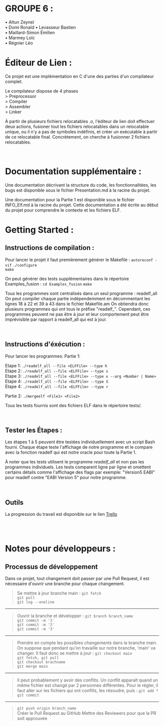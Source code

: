 # GROUPE 6 :
• Altun Zeynel  
• Domi Ronald
• Levasseur Bastien  
• Maillard-Simon Émilien  
• Marmey Loïc  
• Régnier Léo  


# Éditeur de Lien :

Ce projet est une implémentation en C d'une des parties d'un compilateur complet.  

Le compilateur dispose de 4 phases  
    > Preprocessor  
    > Compiler  
    > Assembler  
    > Linker  

À partir de plusieurs fichiers relocatables .o, l'éditeur de lien doit effectuer deux actions, fusioner tout les fichiers relocatables dans un relocatable unique, ou il n'y a pas de symboles indéfinis, et créer un exécutable à partir de ce relocatable final.
Concrètement, on cherche à fusionner 2 fichiers relocatables.  

<br>

# Documentation supplémentaire : 

Une documentation décrivant la structure du code, les fonctionnalitées, les bugs est disponible sous le fichier Presentation.md à la racine du projet.

Une documentation pour la Partie 1 est disponible sous le fichier INFO_Elf.md à la racine du projet. Cette documentation a été écrite au début du projet pour comprendre le contexte et les fichiers ELF.
<br>

# Getting Started :
## Instructions de compilation :
Pour lancer le projet il faut premièrement générer le Makefile :
`autoreconf -vif`
`./configure`  
`make`  

On peut générer des tests supplémentaires dans le répertoire Examples_fusion :
`cd Examples_fusion`
`make`

Tous les programmes sont centralisés dans un seul programme : readelf_all
On peut compiler chaque partie indépendemment en décommentant les lignes 18 à 22 et 39 à 43 dans le fichier Makefile.am
On obtiendra donc plusieurs programmes qui ont tous le préfixe "readelf\_".
Cependant, ces programmes peuvent ne pas être à jour et leur comportement peut être imprévisible par rapport à readelf_all qui est à jour.

<br>

## Instructions d'éxécution :
Pour lancer les programmes:
Partie 1:

Etape 1: `./readelf_all --file <ELFFile> --type h`  
Etape 2: `./readelf_all --file <ELFFile> --type s`  
Etape 3: `./readelf_all --file <ELFFile> --type x --arg <Number | Name>`  
Etape 4: `./readelf_all --file <ELFFile> --type S`  
Etape 4: `./readelf_all --file <ELFFile> --type r`  


Partie 2: `./mergeelf <File1> <File2>`

Tous les tests fournis sont des fichiers ELF dans le répertoire tests/.

<br>

## Tester les Étapes : 

Les étapes 1 à 5 peuvent être testées individuellement avec un script Bash fourni.
Chaque étape teste l'affichage de notre programme et le compare avec la fonction readelf qui est notre oracle pour toute la Partie 1.  

À noter que les tests utilisent le programme *readelf_all* et non pas les programmes individuels.
Les tests comparent ligne par ligne et omettent certains détails comme l'affichage des flags par exemple: "Version5 EABI" pour readelf contre "EABI Version 5" pour notre programme.

<br>

## Outils
La progression du travail est disponible sur le lien [Trello](https://trello.com/b/Ac6JsYPy/editeur-de-lien) 

<br>
<br>

# Notes pour développeurs :

## Processus de développement
Dans ce projet, tout changement doit passer par une Pull Request, il est nécessaire d'ouvrir une branche pour chaque changement.

> Se mettre à jour branche main :
`git fetch`  
`git pull`  
`git log --oneline` 
<hr>

> Ouvrir la branche et développer :
`git branch branch_name`  
`git commit -m '1'`   
`git commit -m '2'`   
`git commit -m '3'`   
<hr>

> Prendre en compte les possibles changements dans la branche main. 
On suppose que pendant qu'on travaille sur notre branche, 'main' va changer.
Il faut donc se mettre à jour :
`git checkout main`  
`git fetch, git pull`  
`git checkout brachname`  
`git merge main`  
<hr> 

> Il peut probablement y avoir des conflits. Un conflit apparaît quand un même fichier est changé par 2 personnes différentes. 
Pour le régler, il faut aller sur les fichiers qui ont conflits, les résoudre, puis : 
`git add *` 
`git commit`
<hr>

> `git push origin branch_name`   
Créer le Pull Request au GitHub 
Mettre des Reviewers pour que la PR soit approuvée
<br>
